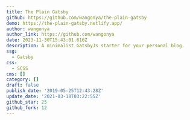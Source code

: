 ```yaml
---
title: The Plain Gatsby
github: https://github.com/wangonya/the-plain-gatsby
demo: https://the-plain-gatsby.netlify.app/
author: wangonya
author_link: https://github.com/wangonya
date: 2023-11-30T15:43:01.616Z
description: A minimalist GatsbyJs starter for your personal blog.
ssg:
  - Gatsby
css:
  - SCSS
cms: []
category: []
draft: false
publish_date: '2019-05-25T12:43:28Z'
update_date: '2021-03-18T03:22:55Z'
github_star: 25
github_fork: 12
---
```

